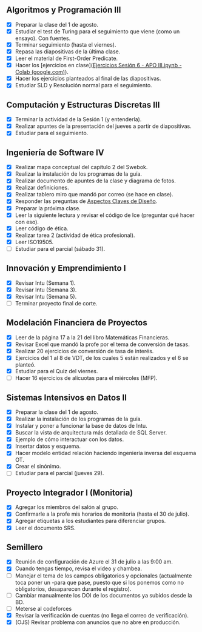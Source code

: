 ## Algoritmos y Programación III
- [x] Preparar la clase del 1 de agosto.
- [x] Estudiar el test de Turing para el seguimiento que viene (como un ensayo). Con fuentes.
- [x] Terminar seguimiento (hasta el viernes).
- [x] Repasa las diapositivas de la última clase.
- [x] Leer el material de First-Order Predicate.
- [x] Hacer los [ejercicios en clase]([Ejercicios Sesión 6 - APO III.ipynb - Colab (google.com)](https://colab.research.google.com/drive/1IhCtKYDIlSkjRs1jpxe3YzxUORynt9Pr#scrollTo=HowKEZdIDgyj)).
- [x] Hacer los ejercicios planteados al final de las diapositivas.
- [x] Estudiar SLD y Resolución normal para el seguimiento.

## Computación y Estructuras Discretas III
- [x] Terminar la actividad de la Sesión 1 (y entenderla).
- [x] Realizar apuntes de la presentación del jueves a partir de diapositivas.
- [x] Estudiar para el seguimiento.

## Ingeniería de Software IV
- [x] Realizar mapa conceptual del capítulo 2 del Swebok.
- [x] Realizar la instalación de los programas de la guía.
- [x] Realizar documento de apuntes de la clase y diagrama de fotos.
- [x] Realizar definiciones.
- [x] Realizar tablero miro que mandó por correo (se hace en clase).
- [x] Responder las preguntas de [Aspectos Claves de Diseño](https://www.icesi.edu.co/moodle/pluginfile.php/1066038/mod_page/content/232/SwArch-S3-AspectosClavesDise%C3%B1o.pdf).
- [x] Preparar la próxima clase.
- [x] Leer la siguiente lectura y revisar el código de Ice (preguntar qué hacer con eso).
- [x] Leer código de ética.
- [x] Realizar tarea 2 (actividad de ética profesional).
- [x] Leer ISO19505.
- [ ] Estudiar para el parcial (sábado 31).

## Innovación y Emprendimiento I
- [x] Revisar Intu (Semana 1).
- [x] Revisar Intu (Semana 3).
- [x] Revisar Intu (Semana 5).
- [ ] Terminar proyecto final de corte.

## Modelación Financiera de Proyectos
- [x] Leer de la página 17 a la 21 del libro Matemáticas Financieras.
- [x] Revisar Excel que mandó la profe por el tema de conversión de tasas.
- [x] Realizar 20 ejercicios de conversión de tasa de interés.
- [x] Ejercicios del 1 al 8 de VDT, de los cuales 5 están realizados y el 6 se planteó.
- [x] Estudiar para el Quiz del viernes.
- [ ] Hacer 16 ejercicios de alícuotas para el miércoles (MFP).

## Sistemas Intensivos en Datos II
- [x] Preparar la clase del 1 de agosto.
- [x] Realizar la instalación de los programas de la guía.
- [x] Instalar y poner a funcionar la base de datos de Intu.
- [x] Buscar la vista de arquitectura más detallada de SQL Server.
- [x] Ejemplo de cómo interactuar con los datos.
- [x] Insertar datos y esquema.
- [x] Hacer modelo entidad relación haciendo ingeniería inversa del esquema OT.
- [x] Crear el sinónimo.
- [ ] Estudiar para el parcial (jueves 29).

## Proyecto Integrador I (Monitoria)
- [x] Agregar los miembros del salón al grupo.
- [x] Confirmarle a la profe mis horarios de monitoria (hasta el 30 de julio).
- [x] Agregar etiquetas a los estudiantes para diferenciar grupos.
- [x] Leer el documento SRS.

## Semillero
 - [x] Reunión de configuración de Azure el 31 de julio a las 9:00 am.
 - [x] Cuando tengas tiempo, revisa el video y chambea.
 - [ ] Manejar el tema de los campos obligatorios y opcionales (actualmente toca poner un -para que pase, puesto que si los ponemos como no obligatorios, desaparecen durante el registro).
 - [ ] Cambiar manualmente los DOI de los documentos ya subidos desde la BD.
 - [ ] Meterse al codeforces
 - [x] Revisar la verificación de cuentas (no llega el correo de verificación).
 - [x] (OJS) Revisar problema con anuncios que no abre en producción.